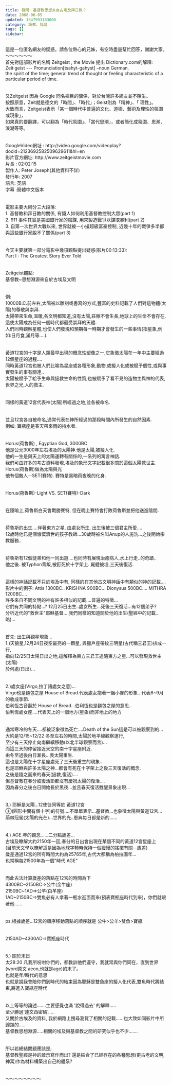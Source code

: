 ```yaml
---
title: 發問：基督教思想來自古埃及拜日教？
date: 2008-06-05
updated: 1547993183000
category: 護教、福音
tags: []
sidebar: 
---
```


<p>這是一位匿名網友的疑惑。請各位熱心的兄姊，有空時盡量幫忙回答，謝謝大家。<br/><!--more-->～～～～～～<br/>首先對這部影片的名稱 Zeitgeist , the Movie 提出 Dictionary.com的解釋:<br/>Zeit·geist --- Pronunciation[tsahyt-gahyst] –noun German.<br/>the spirit of the time; general trend of thought or feeling characteristic of a particular period of time.<br/> <br/><br/>又Zeitgeist 因為 Google 同名欄目的關係，對於台灣許多網友並不陌生。<br/>按照原意，Zeit就是德文的「時間」、「時代」；Geist則為「精神」、「 理性」。<br/>大致而言，Zeitgeist表示「某一個時代中普遍的文化、道德、藝術及理性的氛圍或現象」，<br/>如果真的要翻譯，可以翻為「時代氛圍」、「當代思潮」，或者簡化成氛圍、思潮、浪潮等等。<br/> <br/><br/>GoogleVideo網址 : http://video.google.com/videoplay?docid=2123692582509629611&amp;hl=en<br/>影片官方網址: http://www.zeitgeistmovie.com<br/>片長 : 02:02:15<br/>製作人: Peter Joseph(其他資料不詳)<br/>發行年: 2007<br/>語言: 英語<br/>字幕 :簡體中文版本<br/> <br/><br/>電影主要大綱分三大段落:<br/>1. 基督教和拜日教的關係, 有錢人如何利用基督教控制大眾(part 1)<br/>2. 911 事件其實是美國銀行家的陰謀, 用來製造戰爭以謀取暴利(part 2)<br/>3. 自第一次世界大戰以來, 世界就被一小撮超級富豪控制, 近幾十年的戰爭多半都與這些銀行家脫不了關係(part 3)<br/> <br/><br/>今天主要就第一部分電影中幾項觀點提出疑惑(影片00:13:33):<br/>Part I : The Greatest Story Ever Told  <br/> <br/><br/>Zeitgeist觀點:<br/>基督教~思想淵源來自於古埃及文明<br/> <br/><br/>例:<br/>10000B.C.前左右,太陽被以雕刻或書寫的方式,豐富的史料記載了人們對這物體(太陽)的尊敬與崇拜. <br/>太陽帶來生命,溫暖,各文明都知道,沒有太陽,莊稼不會生長,地球上的生命不會存在.<br/>這使太陽成為任何一個時代都最受崇拜的天體.<br/>人們同時觀察星體,也使人們發現和預期每一時期才會發生的一些事情(指星象,例如:日月食,滿月等....).<br/> <br/><br/>黃道12宮的十字是人類最早出現的概念性塑像之一,它象徵太陽在一年中主要經過12個星座的過程....<br/>同時黃道12宮也被人們比喻為星座或各種形象,動物,或擬人化或被賦予個性,或與事實發生的事有關連..<br/>太陽被賦予了給予生命與拯救生命的性質,也被賦予了看不見的造物主與神的代表,世界之光,人的救主.<br/> <br/><br/>同樣的黃道12宮代表神(太陽)所經過之地,並各被命名.<br/> <br/><br/>並且12宮各自被命名,通常代表在神所經過的那段時間內所發生的自然因素.<br/>例如: 寶瓶座是春天帶來雨的持水者.<br/> <br/><br/>Horus(荷魯斯) , Egyptian God, 3000BC<br/>他是公元3000年左右埃及的太陽神.他是太陽,被擬人化.<br/>他的一生是與天上的太陽運轉有關係的,一系列的寓言神話.<br/>我們可由許多的考古資料發現,埃及的象形文字記載很多關於這個太陽救世主.<br/>Horus(荷魯斯)做為太陽與光<br/>他有個敵人--SET(賽特). 賽特是黑暗雨夜晚的化身.<br/> <br/><br/>Horus(荷魯斯)-Light  VS.   SET(賽特)-Dark<br/> <br/><br/>在隱喻上,荷魯斯白天會戰勝賽特, 但在晚上賽特會打敗荷魯斯並把他送進陰間.<br/> <br/><br/>荷魯斯的出生....伴著東方之星, 由處女所生, 出生後被三個君主所愛....<br/>12歲時他已是個慷慨濟世的孩子教師...30歲時被名叫Anup的人施洗...之後開始宗教服務..<br/> <br/><br/>荷魯斯有12個徒弟和他一同出遊....也同時有展現治癒病人,水上行走..的奇蹟..<br/>他之後..被Typhon背叛,被釘死於十字架上. 屍體被埋,三天後復活.<br/> <br/><br/>這樣的神話記載不只於埃及中有, 同樣的在其他古文明神話中有類似的神的記載....<br/>影片中的例子: Attis 1300BC..   KRISHNA 900BC... Dionysus 500BC.... MITHRA 1200BC....<br/>許多來自不同文明的神有許多相似的記載....普遍的特徵...<br/>它們有共同的特點...? 12月25日出生..處女所生...死後三天復活...有12個弟子?<br/>分析近代的"救世主"耶穌基督....我們同樣的知道關於他的出生(聖經中的記載..略)...<br/> <br/><br/>首先: 出生與觀星現象...<br/>1.)天狼星,12月24日夜空最亮的一顆星, 與獵戶座帶紋三明星(古代稱三君王)排成一行,<br/>指向12/25日太陽日出之地,這解釋為東方三君王追隨東方之星...可以發現救世主(太陽)<br/>於何處(日出)...<br/> <br/><br/>2.)處女座(Virgo,拉丁語處女之意)...<br/>Virgo也是麵包之屋 House of Bread.代表處女抱著一綑小麥的形象...代表8~9月的收成季節.<br/>伯利恆古音翻於  House of Bread...伯利恆也是麵包之屋的意思..<br/>伯利恆處女座....代表天上的一個地方(星象)而非地上的地方<br/> <br/><br/>通常寒冷的冬天....都被泛象徵為死亡....Death of the Sun這是可以被觀察到的...<br/>大約是12/15~12/22 冬至左右的時間,太陽於地平線觀察運行,<br/>至少有三天停止向南繼續移動(以北半球觀察而言)...<br/>而這三天的停留接近天空的南十字星座附近.<br/>由冬至過後白日漸長...表太陽重生.<br/>這也是太陽在十字星座處死了三天後重生的現象...<br/>也是耶穌與許多太陽之神...都會有死在十字架上之後三天復活的概念.<br/>之後是隨之而來的春天(拯救,復活)....<br/>但基督教在春分或復活節都沒有慶祝太陽的復活....<br/>因為春分之後白日開始長於黑夜...並且春天復活甦醒景象出現...<br/> <br/><br/>3.) 耶穌是太陽...12使徒同等於 黃道12宮 <br/>⊕(圓形中間有個十字)的符號....不單單表示...基督教...也象徵太陽與黃道12宮...<br/>荊棘冠冕(太陽的光芒)...世界的光..恩典每日都是新的......<br/> <br/><br/>4.) AGE.年的觀念......二分點歲差...<br/>   古埃及瞭解大約2150年一回,春分的日出會出現在某個不同的黃道12宮星座上<br/>   (目前天文學以瞭解這是因為地球字轉時保持一個緩慢的搖擺有關--歲差)<br/>  歲差通過12宮的所有時間大約為25765年,古代大都稱為柏拉圖年...<br/>也常稱每21500年為一個"時代 AGE"<br/><br/><br/>而此古法計算歲差的落點在12宮的時間為下<br/>4300BC~2150BC=&gt;公牛(金牛座) <br/>2150BC~1AD=&gt;公羊(白羊座)<br/>1AD~2150BC=&gt;雙魚必有人拿著一瓶水迎面而來(預表寶瓶座時代到來)，你們就跟著他......      <br/><br/><br/>ps.根據歲差...12宮的順序移動落點的順序就是 公牛&gt;公羊&gt;雙魚&gt;寶瓶<br/> <br/><br/>2150AD~4300AD=&gt;寶瓶座時代<br/> <br/> <br/>5.) 關於末日<br/>太28:20  凡我所吩咐你們的，都教訓他們遵守，我就常與你們同在，直到世界(word原文 aeon,也就是age)的末了。<br/>也就是年/時代的意思<br/>也就是說我會陪你們到時代的結束因為耶穌是雙魚座的擬人化代表,雙魚時代將結束,將進入寶瓶座時代<br/> <br/><br/>以上等等的論述.......主要感覺也滿 '說得過去' 的解釋.....<br/>至少勝過'達文西密碼'.....<br/>又關於古埃及的資料, 我於網路上搜尋瀏覽了相關的記載......也大致如同影片中所歸類的.....<br/>基督教思想淵源.....相關的埃及與基督教之間的研究似乎也不少.......<br/><br/><br/>所以若總結問題應該是;<br/>基督教聖經是神的啟示寫作而出?  還是結合了已經存在的各種思想(更古老的文明,神寓)作為材料構築出自己的體系?<br/><br/><br/>～～～～～～～～<br/></p>